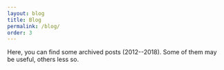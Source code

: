 ```yaml
---
layout: blog
title: Blog
permalink: /blog/
order: 3
---
```


Here, you can find some archived posts (2012--2018). Some of them may be useful, others less so.

